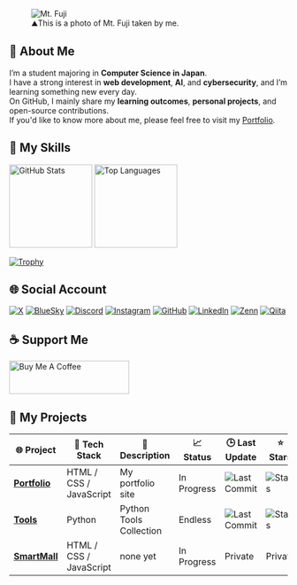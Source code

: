 <figure>
  <img src="https://pbs.twimg.com/profile_banners/21089269/1737703120/1500x500" alt="Mt. Fuji">
  <figcaption>
    ⛰This is a photo of Mt. Fuji taken by me.
  </figcaption>
</figure>

## 👋 About Me

I’m a student majoring in **Computer Science in Japan**.  
I have a strong interest in **web development**, **AI**, and **cybersecurity**, and I’m learning something new every day.  
On GitHub, I mainly share my **learning outcomes**, **personal projects**, and open-source contributions.  
If you'd like to know more about me, please feel free to visit my [Portfolio](https://ibit.dev/).



## 🧠 My Skills

<p align="left"> 
  <img alt="GitHub Stats" height="150px" src="https://github-readme-stats.vercel.app/api?username=ibit&hide=issues&show_icons=true&bg_color=30,e96443,904e95&title_color=fff&text_color=fff" />
  <img alt="Top Languages" height="150px" src="https://github-readme-stats.vercel.app/api/top-langs/?username=ibit&layout=compact&bg_color=30,e96443,904e95&title_color=fff&text_color=fff" />
</p>

[![Trophy](https://github-profile-trophy.vercel.app/?username=ibit&bg_color=30,e96443,904e95&title_color=fff&text_color=fff)](https://github.com/ryo-ma/github-profile-trophy)



## 🌐 Social Account

[![X](https://img.shields.io/badge/Twitter-%231DA1F2.svg?style=for-the-badge&logo=Twitter&logoColor=white)](https://twitter.com/ibit)
[![BlueSky](https://img.shields.io/badge/BlueSky-00A1F1.svg?style=for-the-badge&logo=bird&logoColor=white)](https://bsky.app/profile/ibit.bsky.social)
[![Discord](https://img.shields.io/badge/Discord-%237289DA.svg?style=for-the-badge&logo=discord&logoColor=white)](https://discord.gg/ibit.dev)
[![Instagram](https://img.shields.io/badge/Instagram-%23E4405F.svg?style=for-the-badge&logo=Instagram&logoColor=white)](https://instagram.com/yourusername)
[![GitHub](https://img.shields.io/badge/Github-181717.svg?style=for-the-badge&logo=github&logoColor=white)](https://github.com/ibit)
[![LinkedIn](https://img.shields.io/badge/LinkedIn-%230077B5.svg?style=for-the-badge&logo=linkedin&logoColor=white)](https://www.linkedin.com/in/this-is-ibit)
[![Zenn](https://img.shields.io/badge/Zenn-3EA8FF.svg?style=for-the-badge&logo=zenn&logoColor=white)](https://zenn.dev/ibit)
[![Qiita](https://img.shields.io/badge/Qiita-55C500.svg?style=for-the-badge&logo=qiita&logoColor=white)](https://qiita.com/ibit)



## ☕ Support Me

<a href="https://www.buymeacoffee.com/ibit" target="_blank">
  <img src="https://cdn.buymeacoffee.com/buttons/v2/default-yellow.png" alt="Buy Me A Coffee" height="60px" width="217px" />
</a>



## 🚀 My Projects

<table>
  <thead>
    <tr>
      <th>🌐 Project</th>
      <th>🔧 Tech Stack</th>
      <th>📘 Description</th>
      <th>📈 Status</th>
      <th>🕒 Last Update</th>
      <th>⭐ Stars</th>
      <th>🔗 Demo</th>
    </tr>
  </thead>
  <tbody>
    <tr>
      <td><a href="https://github.com/ibit/portfolio"><b>Portfolio</b></a></td>
      <td>HTML / CSS / JavaScript</td>
      <td>My portfolio site</td>
      <td>In Progress</td>
      <td><img alt="Last Commit" src="https://img.shields.io/github/last-commit/ibit/portfolio?style=flat-square&labelColor=343b41" /></td>
      <td><img alt="Stars" src="https://img.shields.io/github/stars/ibit/portfolio?style=flat-square&labelColor=343b41"/></td>
      <td><a href="https://ibit.dev/">ibit.dev</a></td>
    </tr>
    <tr>
      <td><a href="https://github.com/ibit/tools"><b>Tools</b></a></td>
      <td>Python</td>
      <td>Python Tools Collection</td>
      <td>Endless</td>
      <td><img alt="Last Commit" src="https://img.shields.io/github/last-commit/ibit/tools?style=flat-square&labelColor=343b41" /></td>
      <td><img alt="Stars" src="https://img.shields.io/github/stars/ibit/tools?style=flat-square&labelColor=343b41" /></td>
      <td><a>On your editor</a></td>
    </tr>
        <tr>
      <td><a href=""><b>SmartMall</b></a></td>
      <td>HTML / CSS / JavaScript</td>
      <td>none yet</td>
      <td>In Progress</td>
      <td><a>Private</a></td>
      <td><a>Private</a></td>
      <td><a>Private</a></td>
    </tr>
  </tbody>
</table>

